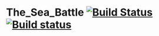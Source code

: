# The_Sea_Battle  [![Build Status](https://travis-ci.org/Kostolom9919/The_Sea_Battle.svg?branch=master)](https://travis-ci.org/Kostolom9919/The_Sea_Battle)   [![Build status](https://ci.appveyor.com/api/projects/status/9crkhjx57aa12n1p?svg=true)](https://ci.appveyor.com/project/Kostolom9919/the-sea-battle)

